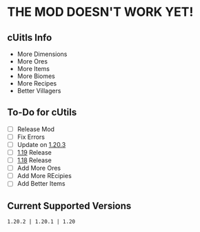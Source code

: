 # THE MOD DOESN'T WORK YET!


## cUitls Info

- More Dimensions
- More Ores
- More Items
- More Biomes
- More Recipes
- Better Villagers

## To-Do for cUtils
- [ ] Release Mod
- [ ] Fix Errors
- [ ] Update on [1.20.3](https://www.minecraft.net/en-us/article/minecraft-java-edition-1-20-3)
- [ ] [1.19](https://www.minecraft.net/de-de/article/minecraft-java-edition-1-19-1) Release
- [ ] [1.18](https://www.minecraft.net/de-de/article/minecraft-java-edition-1-18-1) Release
- [ ] Add More Ores
- [ ] Add More REcipies
- [ ] Add Better Items

## Current Supported Versions

    1.20.2 | 1.20.1 | 1.20

